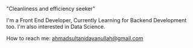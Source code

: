 "Cleanliness and efficiency seeker"

I'm a Front End Developer, Currently Learning for Backend Development too. I'm also interested in Data Science.

How to reach me:
ahmadsultanidayanullah@gmail.com

<!---
ahmadsultani/ahmadsultani is a ✨ special ✨ repository because its `README.md` (this file) appears on your GitHub profile.
You can click the Preview link to take a look at your changes.
--->
